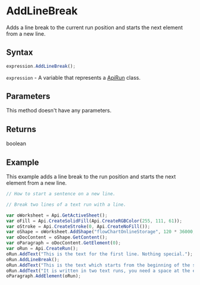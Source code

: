 # AddLineBreak

Adds a line break to the current run position and starts the next element from a new line.

## Syntax

```javascript
expression.AddLineBreak();
```

`expression` - A variable that represents a [ApiRun](../ApiRun.md) class.

## Parameters

This method doesn't have any parameters.

## Returns

boolean

## Example

This example adds a line break to the run position and starts the next element from a new line.

```javascript editor-xlsx
// How to start a sentence on a new line.

// Break two lines of a text run with a line. 

var oWorksheet = Api.GetActiveSheet();
var oFill = Api.CreateSolidFill(Api.CreateRGBColor(255, 111, 61));
var oStroke = Api.CreateStroke(0, Api.CreateNoFill());
var oShape = oWorksheet.AddShape("flowChartOnlineStorage", 120 * 36000, 70 * 36000, oFill, oStroke, 0, 2 * 36000, 0, 3 * 36000);
var oDocContent = oShape.GetContent();
var oParagraph = oDocContent.GetElement(0);
var oRun = Api.CreateRun();
oRun.AddText("This is the text for the first line. Nothing special.");
oRun.AddLineBreak();
oRun.AddText("This is the text which starts from the beginning of the second line. ");
oRun.AddText("It is written in two text runs, you need a space at the end of the first run sentence to separate them.");
oParagraph.AddElement(oRun);
```
